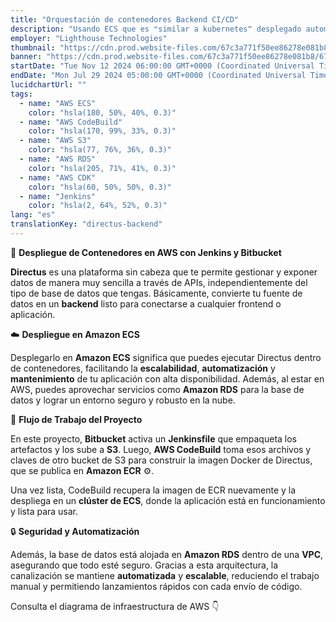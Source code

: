```yaml
---
title: "Orquestación de contenedores Backend CI/CD"
description: "Usando ECS que es ❝similar a kubernetes❞ desplegado automáticamente vía Jenkins, desplegué un contenedor"
employer: "Lighthouse Technologies"
thumbnail: "https://cdn.prod.website-files.com/67c3a771f50ee86278e081b8/67d922403d2d66358aadb22f_67ce3b6e78e6d8f70b924301_jenkins%2520ecs.gif"
banner: "https://cdn.prod.website-files.com/67c3a771f50ee86278e081b8/67cbf29408ea1ae1f6dc48f4_67cbd53bc957f1d484626cff_photo-1504253163759-c23fccaebb55.jpeg"
startDate: "Tue Nov 12 2024 06:00:00 GMT+0000 (Coordinated Universal Time)"
endDate: "Mon Jul 29 2024 05:00:00 GMT+0000 (Coordinated Universal Time)"
lucidchartUrl: ""
tags:
  - name: "AWS ECS"
    color: "hsla(180, 50%, 40%, 0.3)"
  - name: "AWS CodeBuild"
    color: "hsla(170, 99%, 33%, 0.3)"
  - name: "AWS S3"
    color: "hsla(77, 76%, 36%, 0.3)"
  - name: "AWS RDS"
    color: "hsla(205, 71%, 41%, 0.3)"
  - name: "AWS CDK"
    color: "hsla(60, 50%, 50%, 0.3)"
  - name: "Jenkins"
    color: "hsla(2, 64%, 52%, 0.3)"
lang: "es"
translationKey: "directus-backend"
---
```


🚀 **Despliegue de Contenedores en AWS con Jenkins y Bitbucket**

**Directus** es una plataforma sin cabeza que te permite gestionar y exponer datos de manera muy sencilla a través de APIs, independientemente del tipo de base de datos que tengas. Básicamente, convierte tu fuente de datos en un **backend** listo para conectarse a cualquier frontend o aplicación.

☁️ **Despliegue en Amazon ECS**

Desplegarlo en **Amazon ECS** significa que puedes ejecutar Directus dentro de contenedores, facilitando la **escalabilidad**, **automatización** y **mantenimiento** de tu aplicación con alta disponibilidad. Además, al estar en AWS, puedes aprovechar servicios como **Amazon RDS** para la base de datos y lograr un entorno seguro y robusto en la nube.

🔧 **Flujo de Trabajo del Proyecto**

En este proyecto, **Bitbucket** activa un **Jenkinsfile** que empaqueta los artefactos y los sube a **S3**. Luego, **AWS CodeBuild** toma esos archivos y claves de otro bucket de S3 para construir la imagen Docker de Directus, que se publica en **Amazon ECR** ⚙️.

Una vez lista, CodeBuild recupera la imagen de ECR nuevamente y la despliega en un **clúster de ECS**, donde la aplicación está en funcionamiento y lista para usar.

🔒 **Seguridad y Automatización**

Además, la base de datos está alojada en **Amazon RDS** dentro de una **VPC**, asegurando que todo esté seguro. Gracias a esta arquitectura, la canalización se mantiene **automatizada** y **escalable**, reduciendo el trabajo manual y permitiendo lanzamientos rápidos con cada envío de código.

Consulta el diagrama de infraestructura de AWS 👇
